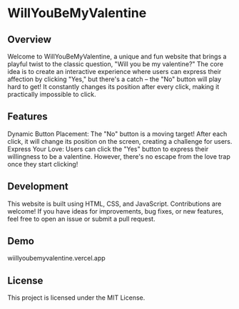 # WillYouBeMyValentine
## Overview
Welcome to WillYouBeMyValentine, a unique and fun website that brings a playful twist to the classic question, "Will you be my valentine?" The core idea is to create an interactive experience where users can express their affection by clicking "Yes," but there's a catch – the "No" button will play hard to get! It constantly changes its position after every click, making it practically impossible to click.

## Features
Dynamic Button Placement: The "No" button is a moving target! After each click, it will change its position on the screen, creating a challenge for users.
Express Your Love: Users can click the "Yes" button to express their willingness to be a valentine. However, there's no escape from the love trap once they start clicking!

## Development
This website is built using HTML, CSS, and JavaScript. Contributions are welcome! If you have ideas for improvements, bug fixes, or new features, feel free to open an issue or submit a pull request.

## Demo
wiillyoubemyvalentine.vercel.app

## License
This project is licensed under the MIT License.
